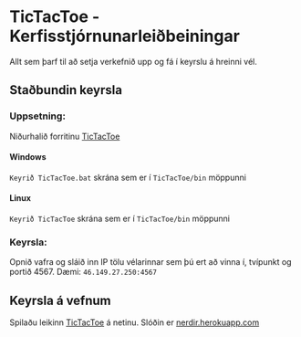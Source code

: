 # TicTacToe - Kerfisstjórnunarleiðbeiningar

Allt sem þarf til að setja verkefnið upp og fá í keyrslu á hreinni vél.

## Staðbundin keyrsla

### Uppsetning:

Niðurhalið forritinu [TicTacToe](https://github.com/NerdirMedSkapgerdir/TicTacToe/tree/master/TicTacToe_Release)

#### Windows

`Keyrið TicTacToe.bat` skrána sem er í `TicTacToe/bin` möppunni

#### Linux

`Keyrið TicTacToe` skrána sem er í `TicTacToe/bin` möppunni

### Keyrsla:

Opnið vafra og sláið inn IP tölu vélarinnar sem þú ert að vinna í, tvípunkt og portið 4567. Dæmi: `46.149.27.250:4567`

## Keyrsla á vefnum

Spilaðu leikinn [TicTacToe](nerdir.herokuapp.com) á netinu. Slóðin er [nerdir.herokuapp.com](nerdir.herokuapp.com)

